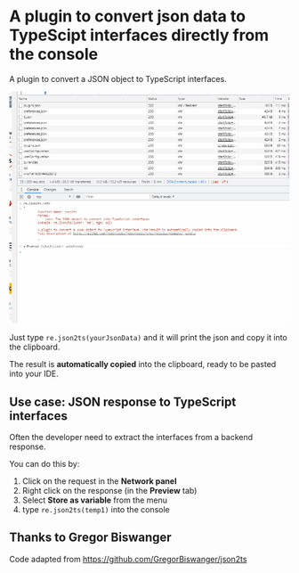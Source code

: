 # A plugin to convert json data to TypeScipt interfaces directly from the console
A plugin to convert a JSON object to TypeScript interfaces. 

![Hello world plugin in cation](preview.gif)

Just type `re.json2ts(yourJsonData)` and it will print the json and copy it into the clipboard.

The result is **automatically copied** into the clipboard, ready to be pasted into your IDE.


## Use case: JSON response to TypeScript interfaces
Often the developer need to extract the interfaces from a backend response.

You can do this by:

1) Click on the request in the **Network panel**
2) Right click on the response (in the **Preview** tab)
3) Select **Store as variable** from the menu
4) type `re.json2ts(temp1)` into the console

## Thanks to Gregor Biswanger

Code adapted from https://github.com/GregorBiswanger/json2ts


